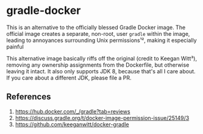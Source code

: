 # gradle-docker

This is an alternative to the officially blessed Gradle Docker image.
The official image creates a separate, non-root, user `gradle` within the image, leading to
annoyances surrounding Unix permissions¹², making it especially painful 

This alternative image basically riffs off the original (credit to Keegan Witt³), removing any
ownership assignments from the Dockerfile, but otherwise leaving it intact. It also only supports
JDK 8, because that's all I care about. If you care about a different JDK, please file a PR.


## References
1. https://hub.docker.com/_/gradle?tab=reviews
2. https://discuss.gradle.org/t/docker-image-permission-issue/25149/3
3. https://github.com/keeganwitt/docker-gradle
